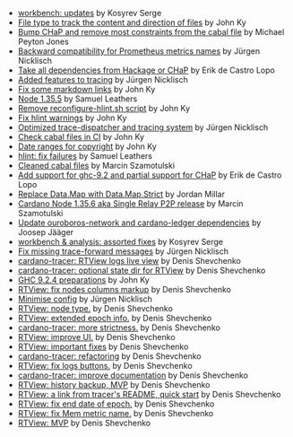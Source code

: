 - [workbench:  updates](https://github.com/input-output-hk/cardano-node/pull/5134) by Kosyrev Serge
- [File type to track the content and direction of files](https://github.com/input-output-hk/cardano-node/pull/5105) by John Ky
- [Bump CHaP and remove most constraints from the cabal file](https://github.com/input-output-hk/cardano-node/pull/5012) by Michael Peyton Jones
- [Backward compatibility for Prometheus metrics names](https://github.com/input-output-hk/cardano-node/pull/4955) by Jürgen Nicklisch
- [Take all dependencies from Hackage or CHaP](https://github.com/input-output-hk/cardano-node/pull/4921) by Erik de Castro Lopo
- [Added features to tracing](https://github.com/input-output-hk/cardano-node/pull/4908) by Jürgen Nicklisch
- [Fix some markdown links](https://github.com/input-output-hk/cardano-node/pull/4882) by John Ky
- [Node 1.35.5](https://github.com/input-output-hk/cardano-node/pull/4851) by Samuel Leathers
- [Remove reconfigure-hlint.sh script](https://github.com/input-output-hk/cardano-node/pull/4838) by John Ky
- [Fix hlint warnings](https://github.com/input-output-hk/cardano-node/pull/4837) by John Ky
- [Optimized trace-dispatcher and tracing system](https://github.com/input-output-hk/cardano-node/pull/4811) by Jürgen Nicklisch
- [Check cabal files in CI](https://github.com/input-output-hk/cardano-node/pull/4766) by John Ky
- [Date ranges for copyright](https://github.com/input-output-hk/cardano-node/pull/4755) by John Ky
- [hlint: fix failures](https://github.com/input-output-hk/cardano-node/pull/4733) by Samuel Leathers
- [Cleaned cabal files](https://github.com/input-output-hk/cardano-node/pull/4710) by Marcin Szamotulski
- [Add support for ghc-9.2 and partial support for CHaP](https://github.com/input-output-hk/cardano-node/pull/4701) by Erik de Castro Lopo
- [Replace Data.Map with Data.Map.Strict](https://github.com/input-output-hk/cardano-node/pull/4675) by Jordan Millar
- [Cardano Node 1.35.6 aka Single Relay P2P release](https://github.com/input-output-hk/cardano-node/pull/4612) by Marcin Szamotulski
- [Update ouroboros-network and cardano-ledger dependencies](https://github.com/input-output-hk/cardano-node/pull/4608) by Joosep Jääger
- [workbench & analysis: assorted fixes](https://github.com/input-output-hk/cardano-node/pull/4582) by Kosyrev Serge
- [Fix missing trace-forward messages](https://github.com/input-output-hk/cardano-node/pull/4581) by Jürgen Nicklisch
- [cardano-tracer: RTView logs live view](https://github.com/input-output-hk/cardano-node/pull/4531) by Denis Shevchenko
- [cardano-tracer: optional state dir for RTView](https://github.com/input-output-hk/cardano-node/pull/4524) by Denis Shevchenko
- [GHC 9.2.4 preparations](https://github.com/input-output-hk/cardano-node/pull/4504) by John Ky
- [RTView: fix nodes columns markup](https://github.com/input-output-hk/cardano-node/pull/4420) by Denis Shevchenko
- [Minimise config](https://github.com/input-output-hk/cardano-node/pull/4351) by Jürgen Nicklisch
- [RTView: node type.](https://github.com/input-output-hk/cardano-node/pull/4323) by Denis Shevchenko
- [RTView: extended epoch info.](https://github.com/input-output-hk/cardano-node/pull/4293) by Denis Shevchenko
- [cardano-tracer: more strictness.](https://github.com/input-output-hk/cardano-node/pull/4283) by Denis Shevchenko
- [RTView: improve UI.](https://github.com/input-output-hk/cardano-node/pull/4278) by Denis Shevchenko
- [RTView: important fixes](https://github.com/input-output-hk/cardano-node/pull/4259) by Denis Shevchenko
- [cardano-tracer: refactoring](https://github.com/input-output-hk/cardano-node/pull/4233) by Denis Shevchenko
- [RTView: fix logs buttons.](https://github.com/input-output-hk/cardano-node/pull/4210) by Denis Shevchenko
- [cardano-tracer: improve documentation](https://github.com/input-output-hk/cardano-node/pull/4207) by Denis Shevchenko
- [RTView: history backup, MVP](https://github.com/input-output-hk/cardano-node/pull/4192) by Denis Shevchenko
- [RTView: a link from tracer's README, quick start](https://github.com/input-output-hk/cardano-node/pull/4175) by Denis Shevchenko
- [RTView: fix end date of epoch.](https://github.com/input-output-hk/cardano-node/pull/4159) by Denis Shevchenko
- [RTView: fix Mem metric name.](https://github.com/input-output-hk/cardano-node/pull/4158) by Denis Shevchenko
- [RTView: MVP](https://github.com/input-output-hk/cardano-node/pull/4105) by Denis Shevchenko

